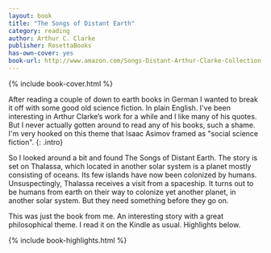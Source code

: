 ```yaml
---
layout: book
title: "The Songs of Distant Earth"
category: reading
author: Arthur C. Clarke
publisher: RosettaBooks
has-own-cover: yes
book-url: http://www.amazon.com/Songs-Distant-Arthur-Clarke-Collection-ebook/dp/B00AHKJFM2/ref=tmm_kin_swatch_0?_encoding=UTF8&qid=&sr=
---
```

{% include book-cover.html %}

After reading a couple of down to earth books in German I wanted to break it off with some good old science fiction. In plain English. I've been interesting in Arthur Clarke’s work for a while and I like many of his quotes. But I never actually gotten around to read any of his books, such a shame. I'm very hooked on this theme that Isaac Asimov framed as "social science fiction".
{: .intro}

So I looked around a bit and found The Songs of Distant Earth. The story is set on Thalassa, which located in another solar system is a planet mostly consisting of oceans. Its few islands have now been colonized by humans. Unsuspectingly, Thalassa receives a visit from a spaceship. It turns out to be humans from earth on their way to colonize yet another planet, in another solar system. But they need something before they go on.

This was just the book from me. An interesting story with a great philosophical theme. I read it on the Kindle as usual. Highlights below.

{% include book-highlights.html %}
